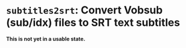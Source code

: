 # `subtitles2srt`: Convert Vobsub (sub/idx) files to SRT text subtitles

**This is not yet in a usable state.**

